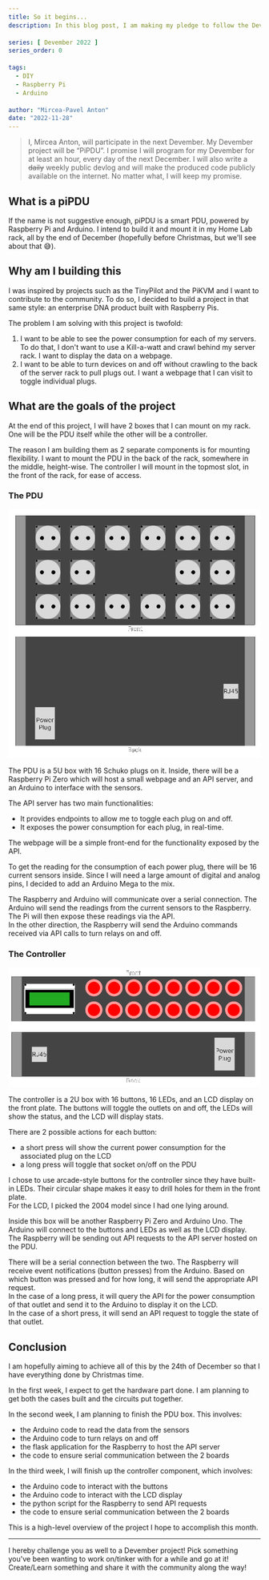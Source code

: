 ```yaml
---
title: So it begins...
description: In this blog post, I am making my pledge to follow the Devember coding challenge and going over the project I have planned out.

series: [ Devember 2022 ]
series_order: 0

tags:
  - DIY
  - Raspberry Pi
  - Arduino

author: "Mircea-Pavel Anton"
date: "2022-11-28"
---
```


> I, Mircea Anton, will participate in the next Devember. My Devember project will be “PiPDU”. I promise I will program for my Devember for at least an hour, every day of the next December. I will also write a ~~daily~~ weekly public devlog and will make the produced code publicly available on the internet. No matter what, I will keep my promise.

## What is a piPDU

If the name is not suggestive enough, piPDU is a smart PDU, powered by Raspberry Pi and Arduino. I intend to build it and mount it in my Home Lab rack, all by the end of December (hopefully before Christmas, but we'll see about that 😅).

## Why am I building this

I was inspired by projects such as the TinyPilot and the PiKVM and I want to contribute to the community. To do so, I decided to build a project in that same style: an enterprise DNA product built with Raspberry Pis.

The problem I am solving with this project is twofold:

1. I want to be able to see the power consumption for each of my servers. To do that, I don't want to use a Kill-a-watt and crawl behind my server rack. I want to display the data on a webpage.
2. I want to be able to turn devices on and off without crawling to the back of the server rack to pull plugs out. I want a webpage that I can visit to toggle individual plugs.

## What are the goals of the project

At the end of this project, I will have 2 boxes that I can mount on my rack. One will be the PDU itself while the other will be a controller.

The reason I am building them as 2 separate components is for mounting flexibility. I want to mount the PDU in the back of the rack, somewhere in the middle, height-wise. The controller I will mount in the topmost slot, in the front of the rack, for ease of access.

### The PDU

![PDU Design](img/pdu.png)

The PDU is a 5U box with 16 Schuko plugs on it. Inside, there will be a Raspberry Pi Zero which will host a small webpage and an API server, and an Arduino to interface with the sensors.

The API server has two main functionalities:

- It provides endpoints to allow me to toggle each plug on and off.
- It exposes the power consumption for each plug, in real-time.

The webpage will be a simple front-end for the functionality exposed by the API.

To get the reading for the consumption of each power plug, there will be 16 current sensors inside. Since I will need a large amount of digital and analog pins, I decided to add an Arduino Mega to the mix.

The Raspberry and Arduino will communicate over a serial connection. The Arduino will send the readings from the current sensors to the Raspberry. The Pi will then expose these readings via the API.  
In the other direction, the Raspberry will send the Arduino commands received via API calls to turn relays on and off.

### The Controller

![Controller Design](img/controller.png)

The controller is a 2U box with 16 buttons, 16 LEDs, and an LCD display on the front plate. The buttons will toggle the outlets on and off, the LEDs will show the status, and the LCD will display stats.

There are 2 possible actions for each button:

- a short press will show the current power consumption for the associated plug on the LCD
- a long press will toggle that socket on/off on the PDU

I chose to use arcade-style buttons for the controller since they have built-in LEDs. Their circular shape makes it easy to drill holes for them in the front plate.  
For the LCD, I picked the 2004 model since I had one lying around.

Inside this box will be another Raspberry Pi Zero and Arduino Uno. The Arduino will connect to the buttons and LEDs as well as the LCD display. The Raspberry will be sending out API requests to the API server hosted on the PDU.

There will be a serial connection between the two. The Raspberry will receive event notifications (button presses) from the Arduino. Based on which button was pressed and for how long, it will send the appropriate API request.  
In the case of a long press, it will query the API for the power consumption of that outlet and send it to the Arduino to display it on the LCD.  
In the case of a short press, it will send an API request to toggle the state of that outlet.

## Conclusion

I am hopefully aiming to achieve all of this by the 24th of December so that I have everything done by Christmas time.

In the first week, I expect to get the hardware part done. I am planning to get both the cases built and the circuits put together.

In the second week, I am planning to finish the PDU box. This involves:

- the Arduino code to read the data from the sensors
- the Arduino code to turn relays on and off
- the flask application for the Raspberry to host the API server
- the code to ensure serial communication between the 2 boards

In the third week, I will finish up the controller component, which involves:

- the Arduino code to interact with the buttons
- the Arduino code to interact with the LCD display
- the python script for the Raspberry to send API requests
- the code to ensure serial communication between the 2 boards

This is a high-level overview of the project I hope to accomplish this month.

---

I hereby challenge you as well to a Devember project! Pick something you've been wanting to work on/tinker with for a while and go at it! Create/Learn something and share it with the community along the way!
